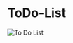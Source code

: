 
# ToDo-List
![To Do List](https://user-images.githubusercontent.com/79521676/120114790-7276ca00-c189-11eb-9dc4-f85e0b61299f.gif)

